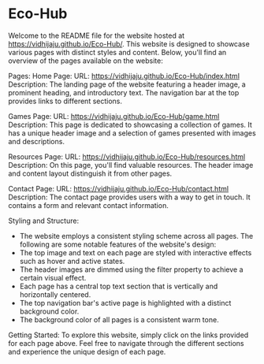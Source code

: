 # Eco-Hub

Welcome to the README file for the website hosted at https://vidhijaju.github.io/Eco-Hub/. This website is designed to showcase various pages with distinct styles and content. Below, you'll find an overview of the pages available on the website:

Pages:
Home Page:
URL: https://vidhijaju.github.io/Eco-Hub/index.html
Description: The landing page of the website featuring a header image, a prominent heading, and introductory text. The navigation bar at the top provides links to different sections.

Games Page:
URL: https://vidhijaju.github.io/Eco-Hub/game.html
Description: This page is dedicated to showcasing a collection of games. It has a unique header image and a selection of games presented with images and descriptions.

Resources Page:
URL: https://vidhijaju.github.io/Eco-Hub/resources.html
Description: On this page, you'll find valuable resources. The header image and content layout distinguish it from other pages.

Contact Page:
URL: https://vidhijaju.github.io/Eco-Hub/contact.html
Description: The contact page provides users with a way to get in touch. It contains a form and relevant contact information.

Styling and Structure:
- The website employs a consistent styling scheme across all pages. The following are some notable features of the website's design:
- The top image and text on each page are styled with interactive effects such as hover and active states.
- The header images are dimmed using the filter property to achieve a certain visual effect.
- Each page has a central top text section that is vertically and horizontally centered.
- The top navigation bar's active page is highlighted with a distinct background color.
- The background color of all pages is a consistent warm tone.
  
Getting Started:
To explore this website, simply click on the links provided for each page above. Feel free to navigate through the different sections and experience the unique design of each page.
